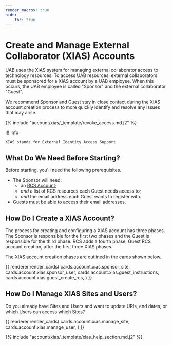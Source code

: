 ```yaml
---
render_macros: true
hide:
    toc: true
---
```


# Create and Manage External Collaborator (XIAS) Accounts

UAB uses the XIAS system for managing external collaborator access to technology resources. To access UAB resources, external collaborators must be sponsored for a XIAS account by a UAB employee. When this occurs, the UAB employee is called "Sponsor" and the external collaborator "Guest".

We recommend Sponsor and Guest stay in close contact during the XIAS account creation process to more quickly identify and resolve any issues that may arise.

{% include "account/xias/_template/revoke_access.md.j2" %}

<!-- markdownlint-disable MD046 -->
!!! info

    XIAS stands for External Identity Access Support
<!-- markdownlint-enable MD046 -->

## What Do We Need Before Starting?

Before starting, you'll need the following prerequisites.

- The Sponsor will need:
    - an [RCS Account](../rcs/index.md);
    - _and_ a list of RCS resources each Guest needs access to;
    - _and_ the email address each Guest wants to register with.
- Guests must be able to access their email addresses.

## How Do I Create a XIAS Account?

The process for creating and configuring a XIAS account has three phases. The Sponsor is responsible for the first two phases and the Guest is responsible for the third phase. RCS adds a fourth phase, Guest RCS account creation, after the first three XIAS phases.

The XIAS account creation phases are outlined in the cards shown below.

{{
    renderer.render_cards(
        cards.account.xias.sponsor_site,
        cards.account.xias.sponsor_user,
        cards.account.xias.guest_instructions,
        cards.account.xias.guest_create_rcs,
    )
}}

## How Do I Manage XIAS Sites and Users?

Do you already have Sites and Users and want to update URIs, end dates, or which Users can access which Sites?

{{
    renderer.render_cards(
        cards.account.xias.manage_site,
        cards.account.xias.manage_user,
    )
}}

{% include "account/xias/_template/xias_help_section.md.j2" %}
